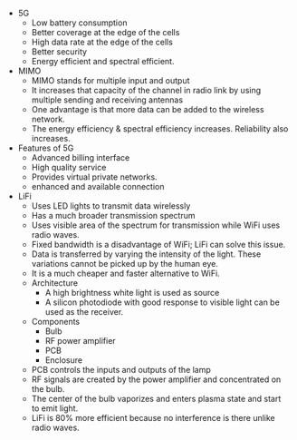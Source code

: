- 5G
	- Low battery consumption
	- Better coverage at the edge of the cells
	- High data rate at the edge of the cells
	- Better security
	- Energy efficient and spectral efficient.
- MIMO
	- MIMO stands for multiple input and output
	- It increases that capacity of the channel in radio link by using multiple sending and receiving antennas
	- One advantage is that more data can be added to the wireless network.
	- The energy efficiency & spectral efficiency increases. Reliability also increases.
- Features of 5G
	- Advanced billing interface
	- High quality service
	- Provides virtual private networks.
	- enhanced and available connection
- LiFi
	- Uses LED lights to transmit data wirelessly
	- Has a much broader transmission spectrum
	- Uses visible area of the spectrum for transmission while WiFi uses radio waves.
	- Fixed bandwidth is a disadvantage of WiFi; LiFi can solve this issue.
	- Data is transferred by varying the intensity of the light. These variations cannot be picked up by the human eye.
	- It is a much cheaper and faster alternative to WiFi.
	- Architecture
		- A high brightness white light is used as source
		- A silicon photodiode with good response to visible light can be used as the receiver.
	- Components
		- Bulb
		- RF power amplifier
		- PCB
		- Enclosure
	- PCB controls the inputs and outputs of the lamp
	- RF signals are created by the power amplifier and concentrated on the bulb.
	- The center of the bulb vaporizes and enters plasma state and start to emit light.
	- LiFi is 80% more efficient because no interference is there unlike radio waves.